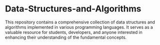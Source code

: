 # Data-Structures-and-Algorithms
This repository contains a comprehensive collection of data structures and algorithms implemented in various programming languages. It serves as a valuable resource for students, developers, and anyone interested in enhancing their understanding of the fundamental concepts.
